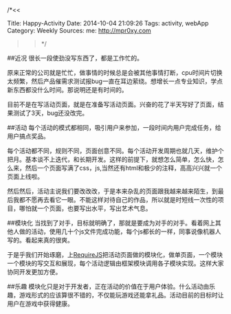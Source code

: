 /*<<

 Title: Happy-Activity
 Date: 2014-10-04 21:09:26
 Tags: activity, webApp
 Category: Weekly
 Sources:
   me: http://mpr0xy.com
>>*/

##近况
很长一段使劲没写东西了，都是工作忙的。

原来正常的公司就是忙忙，做事情的时候总是会被其他事情打断，cpu时间片切换太频繁，然后产品催需求测试报bug一直在耳边萦绕。想增长一点专业知识，学点新东西都没什么时间。那说明还是有时间的。

目前不是在写活动页面，就是在准备写活动页面。兴奋的花了半天写好了页面，结果测试了3天，bug还没改完。

##活动
每个活动的模式都相同，吸引用户来参加，一段时间内用户完成任务，给用户搞点奖品。

每个活动都不同，规则不同，页面创意不同。每个活动开发周期也就几天，维护个把月。基本谈不上迭代，和长期开发。这样的前提下，就想怎么简单，怎么快，怎么来，然后一个页面写满了css，js,当然还有html和极少的注释，高高兴兴就一个页面上线啦。

然后然后，活动主说我们要改改改，于是本来杂乱的页面跟我越来越来陌生，到最后我都不愿再去看它一眼。不能这样对待自己的作品，所以就是时短线一次性的项目，哪怕就一个页面，也要写出水平，写出艺术气息。

##模块化
当找到了对手，目标就明确了，那就是要成为对手的对手。看着网上其他人做的活动，使用几十个js文件完成功能，每个js都长的一样，同事说像机器人写的。看起来真的很爽。

于是乎我们开始琢磨，上[RequireJS](http://www.requirejs.org/)把活动页面做的模块化，做单页面，一个模块一个模块的写交互和展现，每个活动逻辑由框架模块调用各子模块实现。这样大家协同开发更加方便。

##乐趣
模块化只是对于开发者，正在活动的价值在于用户体验。什么活动由乐趣，游戏形式的应该算很不错的，不仅能玩游戏还能拿礼品。活动目前的目标时让用户在游戏中获得健康。



